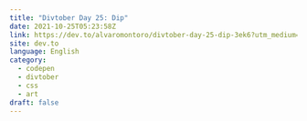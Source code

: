 ```yaml
---
title: "Divtober Day 25: Dip"
date: 2021-10-25T05:23:58Z
link: https://dev.to/alvaromontoro/divtober-day-25-dip-3ek6?utm_medium=RSS&utm_source=news.12bit.vn
site: dev.to
language: English
category:
  - codepen
  - divtober
  - css
  - art
draft: false
---
```

